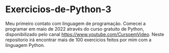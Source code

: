 # Exercicios-de-Python-3
 Meu primeiro contato com linguagem de programação. Comecei a programar em maio de 2022 através do curso gratuito de Python, disponibilizado pelo canal https://www.youtube.com/CursoemVideo. Neste repositorio irá encontrar mais de 100 exercicios feitos por mim com a linguagem Python. 
